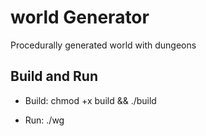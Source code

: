 # world Generator

Procedurally generated world with dungeons

## Build and Run

* Build: chmod +x build && ./build

* Run: ./wg

